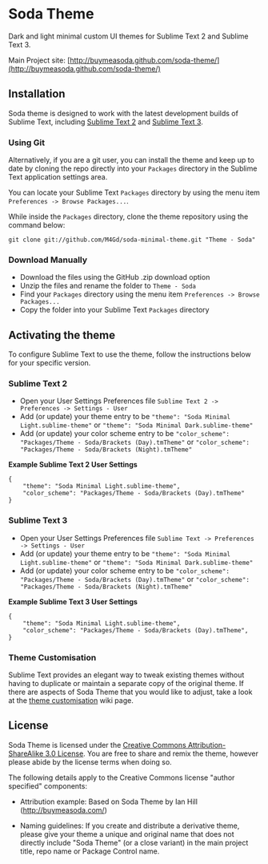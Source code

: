 # Soda Theme

Dark and light minimal custom UI themes for Sublime Text 2 and Sublime Text 3.

Main Project site: [http://buymeasoda.github.com/soda-theme/](http://buymeasoda.github.com/soda-theme/)


## Installation

Soda theme is designed to work with the latest development builds of Sublime Text, including [Sublime Text 2](http://www.sublimetext.com/dev) and [Sublime Text 3](http://www.sublimetext.com/3dev).


### Using Git

Alternatively, if you are a git user, you can install the theme and keep up to date by cloning the repo directly into your `Packages` directory in the Sublime Text application settings area.

You can locate your Sublime Text `Packages` directory by using the menu item `Preferences -> Browse Packages...`.

While inside the `Packages` directory, clone the theme repository using the command below:

    git clone git://github.com/M4Gd/soda-minimal-theme.git "Theme - Soda"

### Download Manually

* Download the files using the GitHub .zip download option
* Unzip the files and rename the folder to `Theme - Soda`
* Find your `Packages` directory using the menu item  `Preferences -> Browse Packages...`
* Copy the folder into your Sublime Text `Packages` directory

## Activating the theme

To configure Sublime Text to use the theme, follow the instructions below for your specific version.

### Sublime Text 2

* Open your User Settings Preferences file `Sublime Text 2 -> Preferences -> Settings - User`
* Add (or update) your theme entry to be `"theme": "Soda Minimal Light.sublime-theme"` or `"theme": "Soda Minimal Dark.sublime-theme"`
* Add (or update) your color scheme entry to be `"color_scheme": "Packages/Theme - Soda/Brackets (Day).tmTheme"` or `"color_scheme": "Packages/Theme - Soda/Brackets (Night).tmTheme"`

**Example Sublime Text 2 User Settings**

    {
        "theme": "Soda Minimal Light.sublime-theme",
        "color_scheme": "Packages/Theme - Soda/Brackets (Day).tmTheme"
    }

### Sublime Text 3

* Open your User Settings Preferences file `Sublime Text -> Preferences -> Settings - User`
* Add (or update) your theme entry to be `"theme": "Soda Minimal Light.sublime-theme"` or `"theme": "Soda Minimal Dark.sublime-theme"`
* Add (or update) your color scheme entry to be `"color_scheme": "Packages/Theme - Soda/Brackets (Day).tmTheme"` or `"color_scheme": "Packages/Theme - Soda/Brackets (Night).tmTheme"`

**Example Sublime Text 3 User Settings**

    {
        "theme": "Soda Minimal Light.sublime-theme",
        "color_scheme": "Packages/Theme - Soda/Brackets (Day).tmTheme",
    }


### Theme Customisation

Sublime Text provides an elegant way to tweak existing themes without having to duplicate or maintain a separate copy of the original theme. If there are aspects of Soda Theme that you would like to adjust, take a look at the [theme customisation](https://github.com/buymeasoda/soda-theme/wiki/Theme-customisation) wiki page.


## License

Soda Theme is licensed under the [Creative Commons Attribution-ShareAlike 3.0 License](http://creativecommons.org/licenses/by-sa/3.0/). You are free to share and remix the theme, however please abide by the license terms when doing so. 

The following details apply to the Creative Commons license "author specified" components:

* Attribution example: Based on Soda Theme by Ian Hill (http://buymeasoda.com/)

* Naming guidelines: If you create and distribute a derivative theme, please give your theme a unique and original name that does not directly include "Soda Theme" (or a close variant) in the main project title, repo name or Package Control name.
